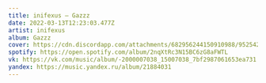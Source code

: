 ```yaml
---
title: inifexus — Gazzz
date: 2022-03-13T12:23:03.477Z
artist: inifexus
album: Gazzz
cover: https://cdn.discordapp.com/attachments/682956244150910988/952542814443561020/cover.jpg
spotify: https://open.spotify.com/album/2nqXtRc3N15BC6zG8aFWTL
vk: https://vk.com/music/album/-2000007038_15007038_7bf2987061653ea731
yandex: https://music.yandex.ru/album/21884031
---
```

